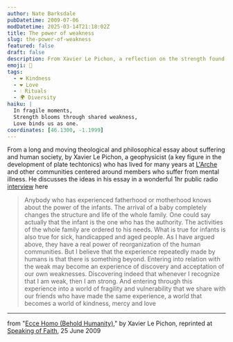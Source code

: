 ```yaml
---
author: Nate Barksdale
pubDatetime: 2009-07-06
modDatetime: 2025-03-14T21:18:02Z
title: The power of weakness
slug: the-power-of-weakness
featured: false
draft: false
description: From Xavier Le Pichon, a reflection on the strength found in fragility and human connection.
emoji: 🌱
tags:
  - ❤️ Kindness
  - ❤️ Love
  - 💧 Rituals
  - 🌍 Diversity
haiku: |
  In fragile moments,  
  Strength blooms through shared weakness,  
  Love binds us as one.
coordinates: [46.1300, -1.1999]
---
```


From a long and moving theological and philosophical essay about suffering and human society, by Xavier Le Pichon, a geophysicist (a key figure in the development of plate techtonics) who has lived for many years at [L'Arche](http://en.wikipedia.org/wiki/L%27Arche) and other communities centered around members who suffer from mental illness. He discusses the ideas in his essay in a wonderful 1hr public radio [interview](http://web.archive.org/web/20100724224744/http://speakingoffaith.publicradio.org:80/programs/2009/fragility/) here

> Anybody who has experienced fatherhood or motherhood knows about the power of the infants. The arrival of a baby completely changes the structure and life of the whole family. One could say actually that the infant is the one who has the authority. The activities of the whole family are ordered to his needs. What is true for infants is also true for sick, handicapped and aged people. As I have argued above, they have a real power of reorganization of the human communities. But I believe that the experience repeatedly made by humans is that there is something beyond. Entering into relation with the weak may become an experience of discovery and acceptation of our own weaknesses. Discovering indeed that whenever I recognize that I am weak, then I am strong. And entering through this experience into a world of fragility and vulnerability that we share with our friends who have made the same experience, a world that becomes a world of kindness, mercy and love

---

from "[Ecce Homo (Behold Humanity)](http://web.archive.org/web/20100129063622/http://speakingoffaith.publicradio.org:80/programs/2009/fragility/essay-eccehomo.shtml)," by Xavier Le Pichon, reprinted at [Speaking of Faith](http://web.archive.org/web/20100129063622/http://speakingoffaith.publicradio.org:80/programs/2009/fragility/essay-eccehomo.shtml), 25 June 2009
